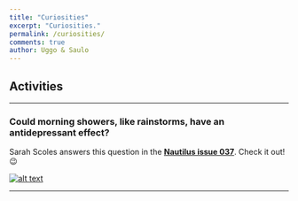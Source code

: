 ```yaml
---
title: "Curiosities"
excerpt: "Curiosities."
permalink: /curiosities/
comments: true
author: Uggo & Saulo
---
```


## Activities

---

### Could morning showers, like rainstorms, have an antidepressant effect?

Sarah Scoles answers this question in the [**Nautilus issue 037**](http://nautil.us/issue/37/currents/the-strange-blissfulness-of-storms). Check it out! :wink:

[![alt text](http://static.nautil.us/9434_beff5a409891f9bf1bfa1e555fe213e2.jpg)](http://nautil.us/issue/37/currents/the-strange-blissfulness-of-storms (hover text))

---